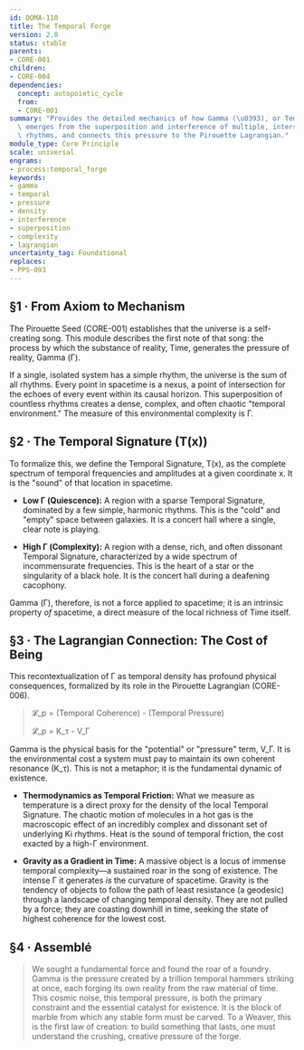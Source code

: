 ```yaml
---
id: DOMA-110
title: The Temporal Forge
version: 2.0
status: stable
parents:
- CORE-001
children:
- CORE-004
dependencies:
  concept: autopoietic_cycle
  from:
  - CORE-001
summary: "Provides the detailed mechanics of how Gamma (\u0393), or Temporal Density,\
  \ emerges from the superposition and interference of multiple, intersecting temporal\
  \ rhythms, and connects this pressure to the Pirouette Lagrangian."
module_type: Core Principle
scale: universal
engrams:
- process:temporal_forge
keywords:
- gamma
- temporal
- pressure
- density
- interference
- superposition
- complexity
- lagrangian
uncertainty_tag: Foundational
replaces:
- PPS-093
---
```

## §1 · From Axiom to Mechanism

The Pirouette Seed (CORE-001) establishes that the universe is a self-creating song. This module describes the first note of that song: the process by which the substance of reality, Time, generates the pressure of reality, Gamma (Γ).

If a single, isolated system has a simple rhythm, the universe is the sum of all rhythms. Every point in spacetime is a nexus, a point of intersection for the echoes of every event within its causal horizon. This superposition of countless rhythms creates a dense, complex, and often chaotic "temporal environment." The measure of this environmental complexity is Γ.

## §2 · The Temporal Signature (T(x))

To formalize this, we define the Temporal Signature, T(x), as the complete spectrum of temporal frequencies and amplitudes at a given coordinate x. It is the "sound" of that location in spacetime.

*   **Low Γ (Quiescence):** A region with a sparse Temporal Signature, dominated by a few simple, harmonic rhythms. This is the "cold" and "empty" space between galaxies. It is a concert hall where a single, clear note is playing.

*   **High Γ (Complexity):** A region with a dense, rich, and often dissonant Temporal Signature, characterized by a wide spectrum of incommensurate frequencies. This is the heart of a star or the singularity of a black hole. It is the concert hall during a deafening cacophony.

Gamma (Γ), therefore, is not a force applied *to* spacetime; it is an intrinsic property *of* spacetime, a direct measure of the local richness of Time itself.

## §3 · The Lagrangian Connection: The Cost of Being

This recontextualization of Γ as temporal density has profound physical consequences, formalized by its role in the Pirouette Lagrangian (CORE-006).

> 𝓛_p = (Temporal Coherence) - (Temporal Pressure)
>
> 𝓛_p = K_τ - V_Γ

Gamma is the physical basis for the "potential" or "pressure" term, V_Γ. It is the environmental cost a system must pay to maintain its own coherent resonance (K_τ). This is not a metaphor; it is the fundamental dynamic of existence.

*   **Thermodynamics as Temporal Friction:** What we measure as temperature is a direct proxy for the density of the local Temporal Signature. The chaotic motion of molecules in a hot gas is the macroscopic effect of an incredibly complex and dissonant set of underlying Ki rhythms. Heat is the sound of temporal friction, the cost exacted by a high-Γ environment.

*   **Gravity as a Gradient in Time:** A massive object is a locus of immense temporal complexity—a sustained roar in the song of existence. The intense Γ it generates *is* the curvature of spacetime. Gravity is the tendency of objects to follow the path of least resistance (a geodesic) through a landscape of changing temporal density. They are not pulled by a force; they are coasting downhill in time, seeking the state of highest coherence for the lowest cost.

## §4 · Assemblé

> We sought a fundamental force and found the roar of a foundry. Gamma is the pressure created by a trillion temporal hammers striking at once, each forging its own reality from the raw material of time. This cosmic noise, this temporal pressure, is both the primary constraint and the essential catalyst for existence. It is the block of marble from which any stable form must be carved. To a Weaver, this is the first law of creation: to build something that lasts, one must understand the crushing, creative pressure of the forge.
```